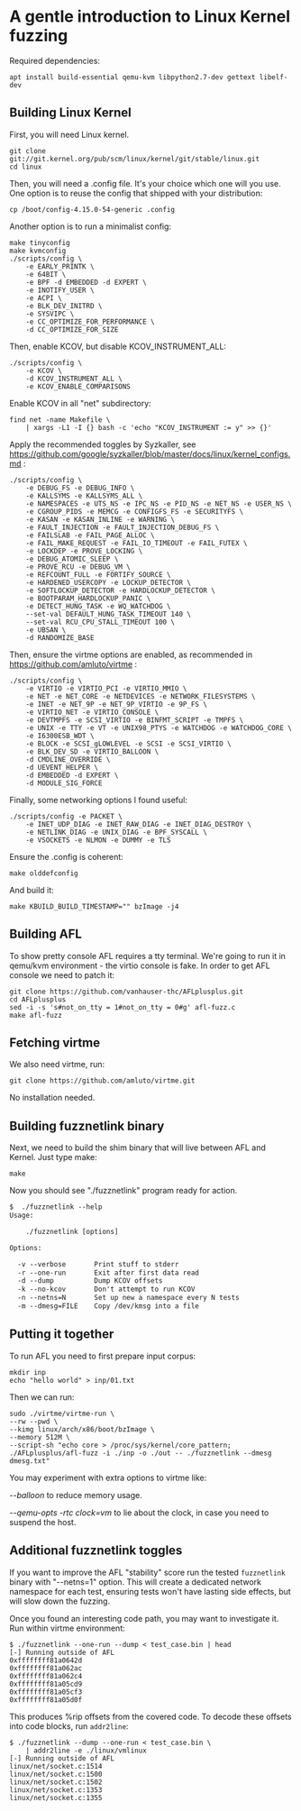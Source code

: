 A gentle introduction to Linux Kernel fuzzing
=============================================

Required dependencies:

    apt install build-essential qemu-kvm libpython2.7-dev gettext libelf-dev


## Building Linux Kernel

First, you will need Linux kernel.

    git clone git://git.kernel.org/pub/scm/linux/kernel/git/stable/linux.git
    cd linux

Then, you will need a .config file. It's your choice which one will
you use. One option is to reuse the config that shipped with your
distribution:

    cp /boot/config-4.15.0-54-generic .config

Another option is to run a minimalist config:

    make tinyconfig
    make kvmconfig
    ./scripts/config \
        -e EARLY_PRINTK \
        -e 64BIT \
        -e BPF -d EMBEDDED -d EXPERT \
        -e INOTIFY_USER \
        -e ACPI \
        -e BLK_DEV_INITRD \
        -e SYSVIPC \
        -e CC_OPTIMIZE_FOR_PERFORMANCE \
        -d CC_OPTIMIZE_FOR_SIZE

Then, enable KCOV, but disable KCOV_INSTRUMENT_ALL:

    ./scripts/config \
        -e KCOV \
        -d KCOV_INSTRUMENT_ALL \
        -e KCOV_ENABLE_COMPARISONS

Enable KCOV in all "net" subdirectory:

    find net -name Makefile \
        | xargs -L1 -I {} bash -c 'echo "KCOV_INSTRUMENT := y" >> {}'

Apply the recommended toggles by Syzkaller, see https://github.com/google/syzkaller/blob/master/docs/linux/kernel_configs.md :

    ./scripts/config \
        -e DEBUG_FS -e DEBUG_INFO \
        -e KALLSYMS -e KALLSYMS_ALL \
        -e NAMESPACES -e UTS_NS -e IPC_NS -e PID_NS -e NET_NS -e USER_NS \
        -e CGROUP_PIDS -e MEMCG -e CONFIGFS_FS -e SECURITYFS \
        -e KASAN -e KASAN_INLINE -e WARNING \
        -e FAULT_INJECTION -e FAULT_INJECTION_DEBUG_FS \
        -e FAILSLAB -e FAIL_PAGE_ALLOC \
        -e FAIL_MAKE_REQUEST -e FAIL_IO_TIMEOUT -e FAIL_FUTEX \
        -e LOCKDEP -e PROVE_LOCKING \
        -e DEBUG_ATOMIC_SLEEP \
        -e PROVE_RCU -e DEBUG_VM \
        -e REFCOUNT_FULL -e FORTIFY_SOURCE \
        -e HARDENED_USERCOPY -e LOCKUP_DETECTOR \
        -e SOFTLOCKUP_DETECTOR -e HARDLOCKUP_DETECTOR \
        -e BOOTPARAM_HARDLOCKUP_PANIC \
        -e DETECT_HUNG_TASK -e WQ_WATCHDOG \
        --set-val DEFAULT_HUNG_TASK_TIMEOUT 140 \
        --set-val RCU_CPU_STALL_TIMEOUT 100 \
        -e UBSAN \
        -d RANDOMIZE_BASE


Then, ensure the virtme options are enabled, as recommended in https://github.com/amluto/virtme :

    ./scripts/config \
        -e VIRTIO -e VIRTIO_PCI -e VIRTIO_MMIO \
        -e NET -e NET_CORE -e NETDEVICES -e NETWORK_FILESYSTEMS \
        -e INET -e NET_9P -e NET_9P_VIRTIO -e 9P_FS \
        -e VIRTIO_NET -e VIRTIO_CONSOLE \
        -e DEVTMPFS -e SCSI_VIRTIO -e BINFMT_SCRIPT -e TMPFS \
        -e UNIX -e TTY -e VT -e UNIX98_PTYS -e WATCHDOG -e WATCHDOG_CORE \
        -e I6300ESB_WDT \
        -e BLOCK -e SCSI_gLOWLEVEL -e SCSI -e SCSI_VIRTIO \
        -e BLK_DEV_SD -e VIRTIO_BALLOON \
        -d CMDLINE_OVERRIDE \
        -d UEVENT_HELPER \
        -d EMBEDDED -d EXPERT \
        -d MODULE_SIG_FORCE

Finally, some networking options I found useful:

    ./scripts/config -e PACKET \
        -e INET_UDP_DIAG -e INET_RAW_DIAG -e INET_DIAG_DESTROY \
        -e NETLINK_DIAG -e UNIX_DIAG -e BPF_SYSCALL \
        -e VSOCKETS -e NLMON -e DUMMY -e TLS

Ensure the .config is coherent:

    make olddefconfig

And build it:

    make KBUILD_BUILD_TIMESTAMP="" bzImage -j4


## Building AFL

To show pretty console AFL requires a tty terminal. We're going to run
it in qemu/kvm environment - the virtio console is fake. In order to
get AFL console we need to patch it:

    git clone https://github.com/vanhauser-thc/AFLplusplus.git
    cd AFLplusplus
    sed -i -s 's#not_on_tty = 1#not_on_tty = 0#g' afl-fuzz.c
    make afl-fuzz


## Fetching virtme

We also need virtme, run:

    git clone https://github.com/amluto/virtme.git

No installation needed.


## Building fuzznetlink binary

Next, we need to build the shim binary that will live between AFL and
Kernel. Just type make:

    make

Now you should see "./fuzznetlink" program ready for action.

```.txt
$  ./fuzznetlink --help
Usage:

    ./fuzznetlink [options]

Options:

  -v --verbose       Print stuff to stderr
  -r --one-run       Exit after first data read
  -d --dump          Dump KCOV offsets
  -k --no-kcov       Don't attempt to run KCOV
  -n --netns=N       Set up new a namespace every N tests
  -m --dmesg=FILE    Copy /dev/kmsg into a file
```

## Putting it together

To run AFL you need to first prepare input corpus:

    mkdir inp
    echo "hello world" > inp/01.txt

Then we can run:

    sudo ./virtme/virtme-run \
	--rw --pwd \
	--kimg linux/arch/x86/boot/bzImage \
	--memory 512M \
	--script-sh "echo core > /proc/sys/kernel/core_pattern; ./AFLplusplus/afl-fuzz -i ./inp -o ./out -- ./fuzznetlink --dmesg dmesg.txt"

You may experiment with extra options to virtme like:

*--balloon* to reduce memory usage.

*--qemu-opts -rtc clock=vm* to lie about the clock, in case you need
to suspend the host.

## Additional fuzznetlink toggles

If you want to improve the AFL "stability" score run the tested
`fuzznetlink` binary with "--netns=1" option. This will create a
dedicated network namespace for each test, ensuring tests won't have
lasting side effects, but will slow down the fuzzing.


Once you found an interesting code path, you may want to investigate
it. Run within virtme environment:

```
$ ./fuzznetlink --one-run --dump < test_case.bin | head
[-] Running outside of AFL
0xffffffff81a0642d
0xffffffff81a062ac
0xffffffff81a062c4
0xffffffff81a05cd9
0xffffffff81a05cf3
0xffffffff81a05d0f
```

This produces %rip offsets from the covered code. To decode these
offsets into code blocks, run `addr2line`:

```
$ ./fuzznetlink --dump --one-run < test_case.bin \
    | addr2line -e ./linux/vmlinux
[-] Running outside of AFL
linux/net/socket.c:1514
linux/net/socket.c:1500
linux/net/socket.c:1502
linux/net/socket.c:1353
linux/net/socket.c:1355
```

